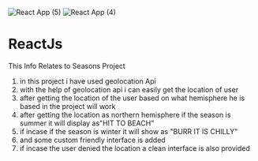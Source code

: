 ![React App (5)](https://user-images.githubusercontent.com/48400035/113599038-ab982f80-965b-11eb-9027-53285520cae7.png)
![React App (4)](https://user-images.githubusercontent.com/48400035/113598853-6247e000-965b-11eb-9850-9f5fbe74a1b6.png)
# ReactJs
This Info Relates to Seasons Project
1) in this project i have used geolocation Api
2) with the help of geolocation api i can easily get the location of user
3) after getting the location of the user based on what hemisphere he is based in the project will work
4) after getting the location as northern hemisphere if the season is summer it will display as"HIT TO BEACH"
5) if incase if the season is winter it will show as "BURR IT IS CHILLY"
6) and some custom friendly interface is added 
7) if incase the user denied the location a clean interface is also provided
